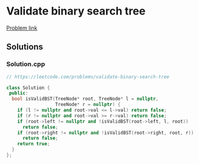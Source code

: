 # Validate binary search tree

[Problem link](https://leetcode.com/problems/validate-binary-search-tree)

## Solutions


### Solution.cpp
```cpp
// https://leetcode.com/problems/validate-binary-search-tree

class Solution {
 public:
  bool isValidBST(TreeNode* root, TreeNode* l = nullptr,
                  TreeNode* r = nullptr) {
    if (l != nullptr and root->val <= l->val) return false;
    if (r != nullptr and root->val >= r->val) return false;
    if (root->left != nullptr and !isValidBST(root->left, l, root))
      return false;
    if (root->right != nullptr and !isValidBST(root->right, root, r))
      return false;
    return true;
  }
};
```